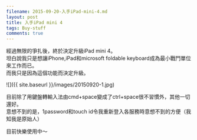```yaml
---
filename: 2015-09-20-入手iPad-mini-4.md
layout: post
title: 入手iPad mini 4
tags: Buy-stuff
comments: true
---
```


經過無限的爭扎後，終於決定升級iPad mini 4。  
坦白說我只是想讓iPhone,iPad和microsoft foldable keyboard成為最小戰鬥單位來工作而已。  
而我只是因為這個功能而決定升級。  

![]({{ site.baseurl }}/images/20150920-1.jpg)

目前除了用鍵盤轉輸入法由cmd+space變成了ctrl+space很不習慣外，其他一切還好。  
意想不到的是，1password和touch id令我重新登入各服務時意想不到的方便（我知我是原始人）

目前快樂使用中～